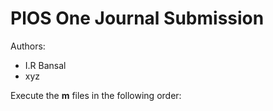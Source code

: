 # PlOS One Journal Submission

Authors:

 - I.R Bansal
 - xyz

Execute the **m** files in the following order:
```

```
    

